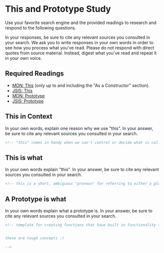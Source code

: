# This and Prototype Study

Use your favorite search engine and the provided readings to research and
respond to the following questions.

In your responses, be sure to cite any relevant sources you consulted in your
search. We ask you to write responses in your own words in order to see how you
process what you've read. Please do not respond with direct quotes from source
material. Instead, digest what you've read and repeat it in your own voice.

## Required Readings

-   [MDN: This](https://developer.mozilla.org/en-US/docs/Web/JavaScript/Reference/Operators/this)
(only up to and including the "As a Constructor" section).
-   [JSIS: This](http://javascriptissexy.com/understand-javascripts-this-with-clarity-and-master-it/)
-   [MDN: Prototype](https://developer.mozilla.org/en-US/docs/Learn/JavaScript/Objects/Object_prototypes)
-   [JSIS: Prototype](http://javascriptissexy.com/javascript-prototype-in-plain-detailed-language/)

## This in Context

In your own words, explain one reason why we use "this". In your answer, be
sure to cite any relevant sources you consulted in your search.

```md
<!-- "this" comes in handy when we can't control or decide what is calling the function but want to apply an operation, function, assignment to something-->
```

## This is what

In your own words explain "this".  In your answer, be
sure to cite any relevant sources you consulted in your search.

```md
<!-- this is a short, ambiguous "pronoun" for referring to either a global value or local, depending on how it is called -->
```

## A Prototype is what

In your own words explain what a prototype is.  In your answer, be
sure to cite any relevant sources you consulted in your search.

```md
<!-- template for creating functions that have built in functionality (framework for object oriented programming)


these are tough concepts :)

-->
```
